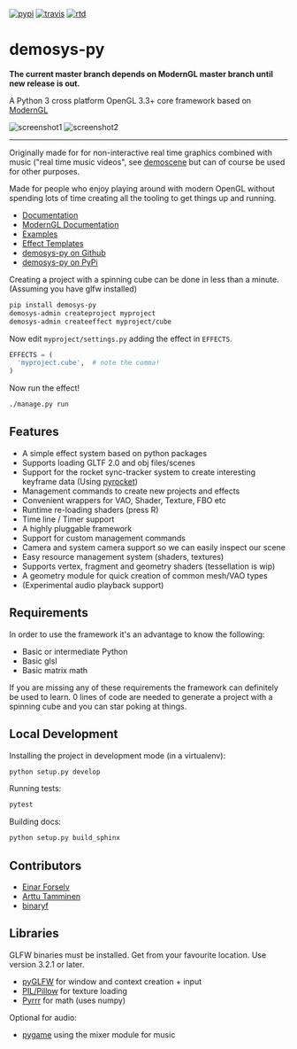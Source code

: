 [![pypi](https://img.shields.io/pypi/v/demosys-py.svg)](https://pypi.python.org/pypi/demosys-py) [![travis](https://travis-ci.org/Contraz/demosys-py.svg?branch=master)](https://travis-ci.org/Contraz/demosys-py) [![rtd](https://readthedocs.org/projects/demosys-py/badge/?version=latest)](http://demosys-py.readthedocs.io/en/latest/?badge=latest)

demosys-py
==========

**The current master branch depends on ModernGL master branch until new release is out.**


A Python 3 cross platform OpenGL 3.3+ core framework based on [ModernGL](https://github.com/cprogrammer1994/ModernGL)

![screenshot1](https://camo.githubusercontent.com/32ce052715e574ae4e6fc60384b5070cbc9aaa27/68747470733a2f2f6f626a656374732e7a657474612e696f3a383434332f76312f415554485f30366532646265613565383234363230623230623437303139373332333237372f636f6e7472617a2e6e6f2d7374617469632f6766782f70726f64756374696f6e732f53696d4c696665332e706e67) ![screenshot2](https://camo.githubusercontent.com/653387f2f7f144b29b6fb9c891a17482b089e02d/68747470733a2f2f6f626a656374732e7a657474612e696f3a383434332f76312f415554485f30366532646265613565383234363230623230623437303139373332333237372f636f6e7472617a2e6e6f2d7374617469632f6766782f70726f64756374696f6e732f53696d4c696665322e706e67)

---

Originally made for for non-interactive real time graphics combined with music
("real time music videos", see [demoscene](https://en.wikipedia.org/wiki/Demoscene)
but can of course be used for other purposes.

Made for people who enjoy playing around with modern OpenGL without spending lots of time creating all the tooling to get things up and running.

* [Documentation](http://demosys-py.readthedocs.io/)
* [ModernGL Documentation](https://moderngl.readthedocs.io)
* [Examples](https://github.com/Contraz/demosys-py/tree/master/examples)
* [Effect Templates](https://github.com/Contraz/demosys-py/tree/master/demosys/effect_templates)
* [demosys-py on Github](https://github.com/Contraz/demosys-py)
* [demosys-py on PyPi](https://pypi.python.org/pypi/demosys-py)

Creating a project with a spinning cube can be done in less than a minute.
(Assuming you have glfw installed)

```bash
pip install demosys-py
demosys-admin createproject myproject
demosys-admin createeffect myproject/cube
```

Now edit ``myproject/settings.py`` adding the effect in ``EFFECTS``.

```python
EFFECTS = (
  'myproject.cube',  # note the comma!
)
```

Now run the effect!

```bash
./manage.py run
```

Features
--------

* A simple effect system based on python packages
* Supports loading GLTF 2.0 and obj files/scenes
* Support for the rocket sync-tracker system to create interesting keyframe data (Using [pyrocket](https://github.com/Contraz/pyrocket))
* Management commands to create new projects and effects
* Convenient wrappers for VAO, Shader, Texture, FBO etc
* Runtime re-loading shaders (press R)
* Time line / Timer support
* A highly pluggable framework
* Support for custom management commands
* Camera and system camera support so we can easily inspect our scene
* Easy resource management system (shaders, textures)
* Supports vertex, fragment and geometry shaders (tessellation is wip)
* A geometry module for quick creation of common mesh/VAO types
* (Experimental audio playback support)

Requirements
------------

In order to use the framework it's an advantage to know the following:

* Basic or intermediate Python
* Basic glsl
* Basic matrix math

If you are missing any of these requirements the framework can definitely be used to learn. 0 lines of code are needed to generate a project with a spinning cube and you can star poking at things.

Local Development
-----------------

Installing the project in development mode (in a virtualenv):

```bash
python setup.py develop
```

Running tests:

```bash
pytest
```

Building docs:

```bash
python setup.py build_sphinx
```

Contributors
------------

* [Einar Forselv](https://github.com/einarf)
* [Arttu Tamminen](https://github.com/helgrima)
* [binaryf](https://github.com/binaryf)

Libraries
---------

GLFW binaries must be installed. Get from your favourite location. Use version 3.2.1 or later.

* [pyGLFW](https://github.com/FlorianRhiem/pyGLFW) for window and context creation + input
* [PIL/Pillow](https://github.com/python-pillow/Pillow) for texture loading
* [Pyrrr](https://github.com/adamlwgriffiths/Pyrr) for math (uses numpy)

Optional for audio:

* [pygame](https://www.pygame.org) using the mixer module for music
